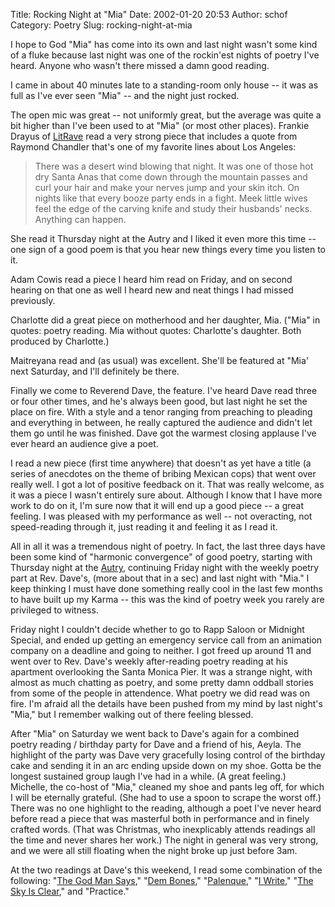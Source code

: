 Title: Rocking Night at "Mia"
Date: 2002-01-20 20:53
Author: schof
Category: Poetry
Slug: rocking-night-at-mia

I hope to God "Mia" has come into its own and last night wasn't some
kind of a fluke because last night was one of the rockin'est nights of
poetry I've heard. Anyone who wasn't there missed a damn good reading.

I came in about 40 minutes late to a standing-room only house -- it was
as full as I've ever seen "Mia" -- and the night just rocked.

The open mic was great -- not uniformly great, but the average was quite
a bit higher than I've been used to at "Mia" (or most other places).
Frankie Drayus of [LitRave](http://www.litrave.com) read a very strong
piece that includes a quote from Raymond Chandler that's one of my
favorite lines about Los Angeles:

> There was a desert wind blowing that night. It was one of those hot
> dry Santa Anas that come down through the mountain passes and curl
> your hair and make your nerves jump and your skin itch. On nights like
> that every booze party ends in a fight. Meek little wives feel the
> edge of the carving knife and study their husbands' necks. Anything
> can happen.

She read it Thursday night at the Autry and I liked it even more this
time -- one sign of a good poem is that you hear new things every time
you listen to it.

Adam Cowis read a piece I heard him read on Friday, and on second
hearing on that one as well I heard new and neat things I had missed
previously.

Charlotte did a great piece on motherhood and her daughter, Mia. ("Mia"
in quotes: poetry reading. Mia without quotes: Charlotte's daughter.
Both produced by Charlotte.)

Maitreyana read and (as usual) was excellent. She'll be featured at
"Mia' next Saturday, and I'll definitely be there.

Finally we come to Reverend Dave, the feature. I've heard Dave read
three or four other times, and he's always been good, but last night he
set the place on fire. With a style and a tenor ranging from preaching
to pleading and everything in between, he really captured the audience
and didn't let them go until he was finished. Dave got the warmest
closing applause I've ever heard an audience give a poet.

I read a new piece (first time anywhere) that doesn't as yet have a
title (a series of anecdotes on the theme of bribing Mexican cops) that
went over really well. I got a lot of positive feedback on it. That was
really welcome, as it was a piece I wasn't entirely sure about. Although
I know that I have more work to do on it, I'm sure now that it will end
up a good piece -- a great feeling. I was pleased with my performance as
well -- not overacting, not speed-reading through it, just reading it
and feeling it as I read it.

All in all it was a tremendous night of poetry. In fact, the last three
days have been some kind of "harmonic convergence" of good poetry,
starting with Thursday night at the
[Autry](http://www.coyotehighway.com/w/poetry/archive/2002_01_01_archive.shtml#8806425),
continuing Friday night with the weekly poetry part at Rev. Dave's,
(more about that in a sec) and last night with "Mia." I keep thinking I
must have done something really cool in the last few months to have
built up my Karma -- this was the kind of poetry week you rarely are
privileged to witness.

Friday night I couldn't decide whether to go to Rapp Saloon or Midnight
Special, and ended up getting an emergency service call from an
animation company on a deadline and going to neither. I got freed up
around 11 and went over to Rev. Dave's weekly after-reading poetry
reading at his apartment overlooking the Santa Monica Pier. It was a
strange night, with almost as much chatting as poetry, and some pretty
damn oddball stories from some of the people in attendence. What poetry
we did read was on fire. I'm afraid all the details have been pushed
from my mind by last night's "Mia," but I remember walking out of there
feeling blessed.

After "Mia" on Saturday we went back to Dave's again for a combined
poetry reading / birthday party for Dave and a friend of his, Aeyla. The
highlight of the party was Dave very gracefully losing control of the
birthday cake and sending it in an arc ending upside down on my shoe.
Gotta be the longest sustained group laugh I've had in a while. (A great
feeling.) Michelle, the co-host of "Mia," cleaned my shoe and pants leg
off, for which I will be eternally grateful. (She had to use a spoon to
scrape the worst off.) There was no one highlight to the reading,
although a poet I've never heard before read a piece that was masterful
both in performance and in finely crafted words. (That was Christmas,
who inexplicably attends readings all the time and never shares her
work.) The night in general was very strong, and we were all still
floating when the night broke up just before 3am.

At the two readings at Dave's this weekend, I read some combination of
the following: "[The God Man
Says](http://www.coyotehighway.com/w/poetry/emfas/thegodmansays.shtml),"
"[Dem
Bones](http://www.coyotehighway.com/w/poetry/emfas/pomegranate.shtml),"
"[Palenque](http://www.coyotehighway.com/w/poetry/emfas/palenque.shtml),"
"[I Write](http://www.coyotehighway.com/w/poetry/emfas/iwrite.shtml),"
"[The Sky Is
Clear](http://www.coyotehighway.com/w/poetry/emfas/theskyisclear.shtml),"
and "Practice."

<div class="blogger-post-footer">

![]()

</div>
